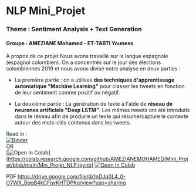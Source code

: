 # NLP Mini_Projet 
### Theme : Sentiment Analysis + Text Generation 
#### Groupe : AMEZIANE Mohamed - ET-TABTI Youness 

À propos de ce projet
Nous avons travaillé sur la langue espagnole (espagnol colombien). On a concentrés sur le jour des élections colombiennes 2019 et nous avons divisé notre analyse en deux parties :

- La première partie : on a utilises **des techniques d'apprentissage automatique "Machine Learning"** pour classer les tweets en fonction de leur sentiment comme positif ou négatif.

- La deuxième partie : La génération de texte à l'aide de **réseau de neurones artificiels "Deep LSTM"**.
Les mêmes tweets ont été introduits dans le réseau afin de produire un texte qui résume/capture le contexte autour des mots-clés contenus dans les tweets. 


Read in : <br> 
[![Binder](https://mybinder.org/badge_logo.svg)](https://mybinder.org/v2/gh/AMEZIANEMOHAMED/Mini_Projet/main?filepath=Min_Projet_NLP.ipynb)<br>
OR<br>
[![Open In Colab](https://colab.research.google.com/assets/colab-badge.svg)](https://colab.research.google.com/github/AMEZIANEMOHAMED/Mini_Projet/blob/main/Min_Projet_NLP.ipynb]
[![Open In Colab](https://colab.research.google.com/assets/colab-badge.svg)](https://colab.research.google.com/github/AMEZIANEMOHAMED/Mini_Projet/blob/main/Min_Projet_NLP.ipynb)


PDF
https://drive.google.com/file/d/1nDJq0L4_0-O7WX_BqgB4kCFqyKHTDPKq/view?usp=sharing

